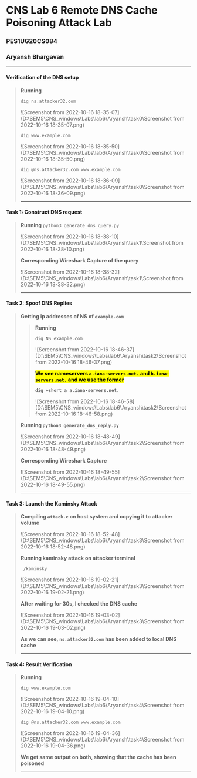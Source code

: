 # CNS Lab 6 Remote DNS Cache Poisoning Attack Lab

### PES1UG20CS084

### Aryansh Bhargavan

---



#### Verification of the DNS setup

>**Running**
>
>`dig ns.attacker32.com`
>
>![Screenshot from 2022-10-16 18-35-07](D:\SEM5\CNS_windows\Labs\lab6\Aryansh\task0\Screenshot from 2022-10-16 18-35-07.png)
>
>`dig www.example.com`
>
>![Screenshot from 2022-10-16 18-35-50](D:\SEM5\CNS_windows\Labs\lab6\Aryansh\task0\Screenshot from 2022-10-16 18-35-50.png)
>
>`dig @ns.attacker32.com www.example.com`
>
>![Screenshot from 2022-10-16 18-36-09](D:\SEM5\CNS_windows\Labs\lab6\Aryansh\task0\Screenshot from 2022-10-16 18-36-09.png)
>
>---



#### Task 1: Construct DNS request

>**Running** `python3 generate_dns_query.py`
>
>![Screenshot from 2022-10-16 18-38-10](D:\SEM5\CNS_windows\Labs\lab6\Aryansh\task1\Screenshot from 2022-10-16 18-38-10.png)
>
>**Corresponding Wireshark Capture of the query**
>
>![Screenshot from 2022-10-16 18-38-32](D:\SEM5\CNS_windows\Labs\lab6\Aryansh\task1\Screenshot from 2022-10-16 18-38-32.png)
>
>---



#### Task 2: Spoof DNS Replies

>**Getting ip addresses of NS of `example.com`**
>
>> **Running**
>>
>> `dig NS example.com`
>>
>> ![Screenshot from 2022-10-16 18-46-37](D:\SEM5\CNS_windows\Labs\lab6\Aryansh\task2\Screenshot from 2022-10-16 18-46-37.png)
>>
>> <mark>**We see nameservers `a.iana-servers.net.` and `b.iana-servers.net.` and we use the former**</mark>
>>
>> **`dig +short a a.iana-servers.net.`**
>>
>> ![Screenshot from 2022-10-16 18-46-58](D:\SEM5\CNS_windows\Labs\lab6\Aryansh\task2\Screenshot from 2022-10-16 18-46-58.png)
>
>**Running `python3 generate_dns_reply.py`**
>
>![Screenshot from 2022-10-16 18-48-49](D:\SEM5\CNS_windows\Labs\lab6\Aryansh\task2\Screenshot from 2022-10-16 18-48-49.png)
>
>**Corresponding Wireshark Capture**
>
>![Screenshot from 2022-10-16 18-49-55](D:\SEM5\CNS_windows\Labs\lab6\Aryansh\task2\Screenshot from 2022-10-16 18-49-55.png)
>
>---



#### Task 3: Launch the Kaminsky Attack

>**Compiling `attack.c` on host system and copying it to attacker volume**
>
>![Screenshot from 2022-10-16 18-52-48](D:\SEM5\CNS_windows\Labs\lab6\Aryansh\task3\Screenshot from 2022-10-16 18-52-48.png)
>
>**Running kaminsky attack on attacker terminal**
>
>`./kaminsky`
>
>![Screenshot from 2022-10-16 19-02-21](D:\SEM5\CNS_windows\Labs\lab6\Aryansh\task3\Screenshot from 2022-10-16 19-02-21.png)
>
>**After waiting for 30s, I checked the DNS cache**
>
>![Screenshot from 2022-10-16 19-03-02](D:\SEM5\CNS_windows\Labs\lab6\Aryansh\task3\Screenshot from 2022-10-16 19-03-02.png)
>
>**As we can see, `ns.attacker32.com` has been added to local DNS cache**
>
>---



#### Task 4: Result Verification

>**Running**
>
>`dig www.example.com`
>
>![Screenshot from 2022-10-16 19-04-10](D:\SEM5\CNS_windows\Labs\lab6\Aryansh\task4\Screenshot from 2022-10-16 19-04-10.png)
>
>`dig @ns.attacker32.com www.example.com`
>
>![Screenshot from 2022-10-16 19-04-36](D:\SEM5\CNS_windows\Labs\lab6\Aryansh\task4\Screenshot from 2022-10-16 19-04-36.png)
>
>**We get same output on both, showing that the cache has been poisoned**
>
>---